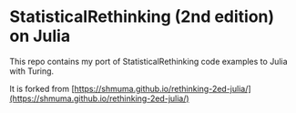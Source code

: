 # StatisticalRethinking (2nd edition) on Julia

This repo contains my port of StatisticalRethinking code examples to Julia with Turing.

It is forked from [https://shmuma.github.io/rethinking-2ed-julia/](https://shmuma.github.io/rethinking-2ed-julia/)
